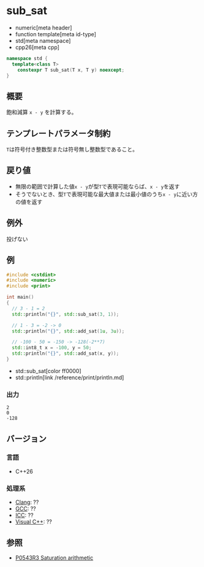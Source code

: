 # sub_sat
* numeric[meta header]
* function template[meta id-type]
* std[meta namespace]
* cpp26[meta cpp]

```cpp
namespace std {
  template<class T>
    constexpr T sub_sat(T x, T y) noexcept;
}
```

## 概要
飽和減算 `x - y` を計算する。


## テンプレートパラメータ制約
`T`は符号付き整数型または符号無し整数型であること。


## 戻り値
- 無限の範囲で計算した値`x - y`が型`T`で表現可能ならば、`x - y`を返す
- そうでないとき、型`T`で表現可能な最大値または最小値のうち`x - y`に近い方の値を返す


## 例外
投げない


## 例
```cpp example
#include <cstdint>
#include <numeric>
#include <print>

int main()
{
  // 3 - 1 = 2
  std::println("{}", std::sub_sat(3, 1));

  // 1 - 3 = -2 -> 0
  std::println("{}", std::add_sat(1u, 3u));

  // -100 - 50 = -150 -> -128(-2**7)
  std::int8_t x = -100, y = 50;
  std::println("{}", std::add_sat(x, y));
}
```
* std::sub_sat[color ff0000]
* std::println[link /reference/print/println.md]

### 出力
```
2
0
-128
```


## バージョン
### 言語
- C++26

### 処理系
- [Clang](/implementation.md#clang): ??
- [GCC](/implementation.md#gcc): ??
- [ICC](/implementation.md#icc): ??
- [Visual C++](/implementation.md#visual_cpp): ??


## 参照
- [P0543R3 Saturation arithmetic](https://www.open-std.org/jtc1/sc22/wg21/docs/papers/2023/p0543r3.html)
